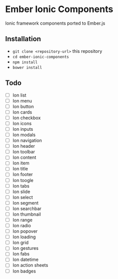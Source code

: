 # Ember Ionic Components

Ionic framework components ported to Ember.js

## Installation

* `git clone <repository-url>` this repository
* `cd ember-ionic-components`
* `npm install`
* `bower install`

## Todo

- [ ] Ion list
- [ ] Ion menu
- [ ] Ion button
- [ ] Ion cards
- [ ] Ion checkbox
- [ ] Ion icons
- [ ] Ion inputs
- [ ] Ion modals
- [ ] Ion navigation
- [ ] Ion header
- [ ] Ion toolbar
- [ ] Ion content
- [ ] Ion item
- [ ] Ion title
- [ ] Ion footer
- [ ] Ion toogle
- [ ] Ion tabs
- [ ] Ion slide
- [ ] Ion select
- [ ] Ion segment
- [ ] Ion searchbar
- [ ] Ion thumbnail
- [ ] Ion range
- [ ] Ion radio
- [ ] Ion popover
- [ ] Ion loading
- [ ] Ion grid
- [ ] Ion gestures
- [ ] Ion fabs
- [ ] Ion datetime
- [ ] Ion action sheets
- [ ] Ion badges
